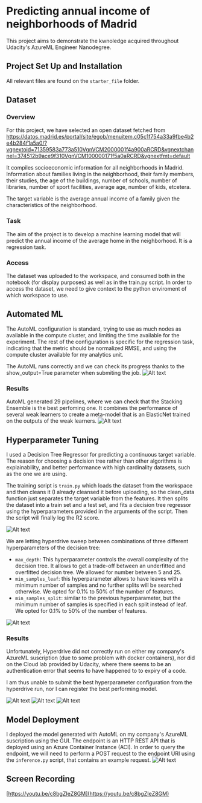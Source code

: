 # Predicting annual income of neighborhoods of Madrid
This project aims to demonstrate the kwnoledge acquired throughout Udacity's AzureML Engineer Nanodegree.


## Project Set Up and Installation
All relevant files are found on the `starter_file` folder.

## Dataset

### Overview
For this project, we have selected an open dataset fetched from https://datos.madrid.es/portal/site/egob/menuitem.c05c1f754a33a9fbe4b2e4b284f1a5a0/?vgnextoid=71359583a773a510VgnVCM2000001f4a900aRCRD&vgnextchannel=374512b9ace9f310VgnVCM100000171f5a0aRCRD&vgnextfmt=default

It compiles socioeconomic information for all neighborhoods in Madrid. Information about families living in the neighborhood, their family members, their studies, the age of the buildings, number of schools, number of libraries, number of sport facilities, average age, number of kids, etcetera.

The target variable is the average annual income of a family given the characteristics of the neighborhood.

### Task
The aim of the project is to develop a machine learning model that will predict the annual income of the average home in the neighborhood. It is a regression task. 

### Access
The dataset was uploaded to the workspace, and consumed both in the notebook (for display purposes) as well as in the train.py script. In order to access the dataset, we need to give context to the python enviroment of which workspace to use.

## Automated ML
The AutoML configuration is standard, trying to use as much nodes as available in the compute cluster, and limiting the time available for the experiment. The rest of the configuration is specific for the regression task, indicating that the metric should be normalized RMSE, and using the compute cluster available for my analytics unit.

The AutoML runs correctly and we can check its progress thanks to the show_output=True parameter when submiting the job.
![Alt text](https://github.com/dleston/nd00333_AZMLND_C2/blob/master/screenshots/registered_dataset.png?raw=true)

### Results
AutoML generated 29 pipelines, where we can check that the Stacking Ensemble is the best perfoming one.
It combines the performance of several weak learners to create a meta-model that is an ElasticNet trained on the outputs of the weak learners.
![Alt text](https://github.com/dleston/nd00333_AZMLND_C2/blob/master/screenshots/registered_dataset.png?raw=true)

## Hyperparameter Tuning
I used a Decision Tree Regressor for predicting a continuous target variable. The reason for choosing a decision tree rather than other algorithms is explainability, and better performance with high cardinality datasets, such as the one we are using.

The training script is `train.py` which loads the dataset from the workspace and then cleans it (I already cleansed it before uploading, so the clean_data function just separates the target variable from the features.
It then splits the dataset into a train set and a test set, and fits a decision tree regressor using the hyperparameters provided in the arguments of the script. Then the script will finally log the R2 score.

![Alt text](https://github.com/dleston/nd00333_AZMLND_C2/blob/master/screenshots/registered_dataset.png?raw=true)

We are letting hyperdrive sweep between combinations of three different hyperparameters of the decision tree:
* `max_depth`: This hyperparameter controls the overall complexity of the decision tree. It allows to get a trade-off between an underfitted and overfitted decision tree. We allowed for number between 5 and 25.
* `min_samples_leaf`: this hyperparameter allows to have leaves with a minimum number of samples and no further splits will be searched otherwise. We opted for 0.1% to 50% of the number of features.
* `min_samples_split`: similar to the previous hyperparameter, but the minimum number of samples is specified in each split instead of leaf. We opted for 0.1% to 50% of the number of features.

![Alt text](https://github.com/dleston/nd00333_AZMLND_C2/blob/master/screenshots/registered_dataset.png?raw=true)

### Results
Unfortunately, Hyperdrive did not correctly run on either my company's AzureML suscription (due to some problem with docker containers), nor did on the Cloud lab provided by Udacity, where there seems to be an authentication error that seems to have happened to to expiry of a code.

I am thus unable to submit the best hyperparameter configuration from the hyperdrive run, nor I can register the best performing model.

![Alt text](https://github.com/dleston/nd00333_AZMLND_C2/blob/master/screenshots/registered_dataset.png?raw=true)
![Alt text](https://github.com/dleston/nd00333_AZMLND_C2/blob/master/screenshots/registered_dataset.png?raw=true)
![Alt text](https://github.com/dleston/nd00333_AZMLND_C2/blob/master/screenshots/registered_dataset.png?raw=true)

## Model Deployment
I deployed the model generated with AutoML on my company's AzureML suscription using the GUI. The endpoint is an HTTP REST API that is deployed using an Azure Container Instance (ACI).
In order to query the endpoint, we will need to perform a POST request to the endpoint URI using the `inference.py` script, that contains an example request.
![Alt text](https://github.com/dleston/nd00333_AZMLND_C2/blob/master/screenshots/registered_dataset.png?raw=true)


## Screen Recording
[https://youtu.be/c8bgZIeZ8GM](https://youtu.be/c8bgZIeZ8GM)
